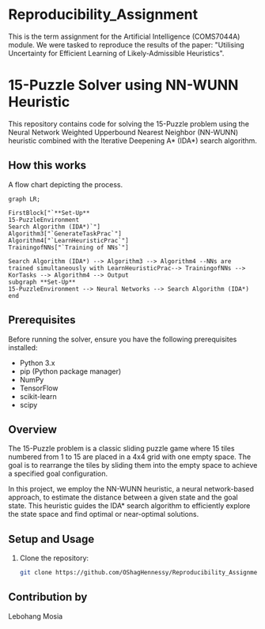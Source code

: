  # Reproducibility_Assignment
This is the term assignment for the Artificial Intelligence (COMS7044A) module. We were tasked to reproduce the results of the paper: "Utilising Uncertainty for Efficient Learning of Likely-Admissible Heuristics".

# 15-Puzzle Solver using NN-WUNN Heuristic

This repository contains code for solving the 15-Puzzle problem using the Neural Network Weighted Upperbound Nearest Neighbor (NN-WUNN) heuristic combined with the Iterative Deepening A* (IDA*) search algorithm.

## How this works
A flow chart depicting the process.
```mermaid
graph LR;

FirstBlock["`**Set-Up**
15-PuzzleEnvironment
Search Algorithm (IDA*)`"]
Algorithm3["`GenerateTaskPrac`"]
Algorithm4["`LearnHeuristicPrac`"]
TrainingofNNs["`Training of NNs`"]

Search Algorithm (IDA*) --> Algorithm3 --> Algorithm4 --NNs are trained simultaneously with LearnHeuristicPrac--> TrainingofNNs --> KorTasks --> Algorithm4 --> Output
subgraph **Set-Up**
15-PuzzleEnvironment --> Neural Networks --> Search Algorithm (IDA*)
end
```
## Prerequisites

Before running the solver, ensure you have the following prerequisites installed:
- Python 3.x
- pip (Python package manager)
- NumPy
- TensorFlow
- scikit-learn
- scipy

## Overview

The 15-Puzzle problem is a classic sliding puzzle game where 15 tiles numbered from 1 to 15 are placed in a 4x4 grid with one empty space. The goal is to rearrange the tiles by sliding them into the empty space to achieve a specified goal configuration.

In this project, we employ the NN-WUNN heuristic, a neural network-based approach, to estimate the distance between a given state and the goal state. This heuristic guides the IDA* search algorithm to efficiently explore the state space and find optimal or near-optimal solutions.

## Setup and Usage

1. Clone the repository:

   ```bash
   git clone https://github.com/OShagHennessy/Reproducibility_Assignment.git
   
## Contribution by
Lebohang Mosia
